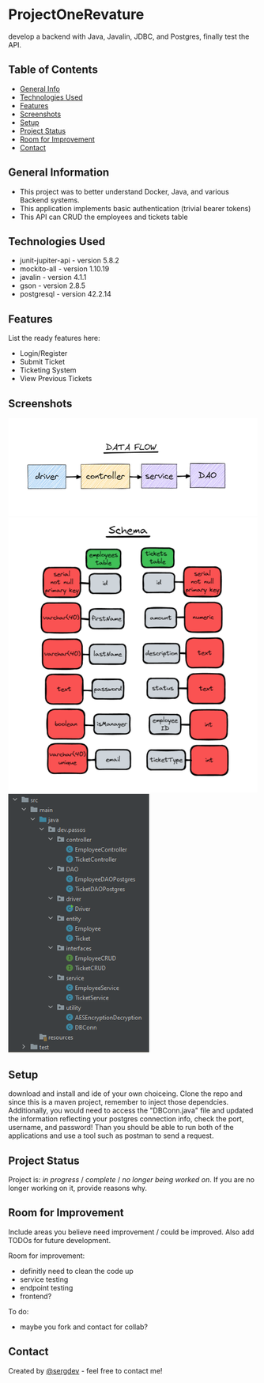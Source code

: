 # ProjectOneRevature
develop a backend with Java, Javalin, JDBC, and Postgres, finally test the API.


## Table of Contents
* [General Info](#general-information)
* [Technologies Used](#technologies-used)
* [Features](#features)
* [Screenshots](#screenshots)
* [Setup](#setup)
* [Project Status](#project-status)
* [Room for Improvement](#room-for-improvement)
* [Contact](#contact)


## General Information
- This project was to better understand Docker, Java, and various Backend systems.
- This application implements basic authentication (trivial bearer tokens)
- This API can CRUD the employees and tickets table


## Technologies Used
- junit-jupiter-api - version 5.8.2
- mockito-all - version 1.10.19
- javalin - version 4.1.1
- gson - version 2.8.5
- postgresql - version 42.2.14


## Features
List the ready features here:
- Login/Register
- Submit Ticket
- Ticketing System
- View Previous Tickets


## Screenshots
![basic data flow for backend](./diagrams/dataFlow.png)
![data design](./diagrams/tablesDiagram.png)
![project tree structure](./diagrams/projectStructure.png)
<!-- If you have screenshots you'd like to share, include them here. -->


## Setup
download and install and ide of your own choiceing. Clone the repo and since this is a maven project, remember to inject those dependcies. Additionally, you would need to access the "DBConn.java" file and updated the information reflecting your postgres connection info, check the port, username, and password! Than you should be able to run both of the applications and use a tool such as postman to send a request.


## Project Status
Project is: _in progress_ / _complete_ / _no longer being worked on_. If you are no longer working on it, provide reasons why.


## Room for Improvement
Include areas you believe need improvement / could be improved. Also add TODOs for future development.

Room for improvement:
- definitly need to clean the code up
- service testing
- endpoint testing
- frontend?

To do:
- maybe you fork and contact for collab?


## Contact
Created by [@sergdev](https://www.sergdev.com/) - feel free to contact me!
